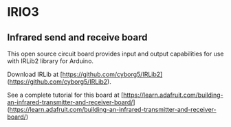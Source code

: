 # IRIO3
## Infrared send and receive board

This open source circuit board provides input and output capabilities for use with IRLib2 library for Arduino.

Download IRLib at [https://github.com/cyborg5/IRLib2] (https://github.com/cyborg5/IRLib2).

See a complete tutorial for this board at [https://learn.adafruit.com/building-an-infrared-transmitter-and-receiver-board/] (https://learn.adafruit.com/building-an-infrared-transmitter-and-receiver-board/)



